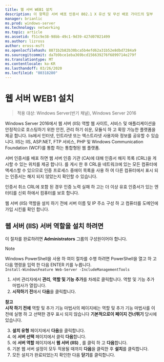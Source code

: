 ```yaml
---
title: 웹 서버 WEB1 설치
description: 이 항목은 서버 배포 인증서 802.1 X 유선 및 무선 배포 가이드의 일부
manager: brianlic
ms.prod: windows-server
ms.technology: networking
ms.topic: article
ms.assetid: f51c9e38-98bb-49c1-9d39-427d07021499
ms.author: lizross
author: eross-msft
ms.openlocfilehash: 8871b2b82b30bca5b4efd62a31b52e8dbd7284a9
ms.sourcegitcommit: da7b9bce1eba369bcd156639276f6899714e279f
ms.translationtype: MT
ms.contentlocale: ko-KR
ms.lasthandoff: 03/26/2020
ms.locfileid: "80318280"
---
```

# <a name="install-the-web-server-web1"></a>웹 서버 WEB1 설치

>적용 대상: Windows Server(반기 채널), Windows Server 2016

Windows Server 2016에서 웹 서버 (IIS) 역할 웹 사이트, 서비스 및 애플리케이션을 안정적으로 호스팅하기 위한 안전, 관리 하기 쉬운, 모듈식 하 고 확장 가능한 플랫폼을 제공 합니다. Iis에서 인터넷, 인트라넷 또는 엑스트라넷 사용자와 정보를 공유할 수 있습니다. IIS는 IIS, ASP.NET, FTP 서비스, PHP 및 Windows Communication Foundation (WCF)를 통합 하는 통합형된 웹 플랫폼.  

서버 인증서를 배포 하면 웹 서버 인증 기관 (CA)에 대해 인증서 해지 목록 (CRL)을 게시할 수 있는 위치를 제공 합니다. 를 게시 한 후 CRL을 네트워크에 있는 모든 컴퓨터에 액세스할 수 있으므로 인증 프로세스 중에이 목록을 사용 하 여 다른 컴퓨터에서 표시 되는 인증서는 해지 되지 않았는지 확인할 수 있습니다.   

인증서 취소 CRL에 포함 된 경우 인증 노력 실패 하 고는 더 이상 유효 인증서가 있는 엔터티를 신뢰 하에서 컴퓨터를 보호 합니다.  

웹 서버 (IIS) 역할을 설치 하기 전에 서버 이름 및 IP 주소 구성 하 고 컴퓨터를 도메인에 가입 시킨를 확인 합니다.  

## <a name="to-install-the-web-server-iis-server-role"></a>웹 서버 (IIS) 서버 역할을 설치 하려면  
이 절차를 완료하려면 **Administrators** 그룹의 구성원이어야 합니다.  

>[!NOTE]  
>Windows PowerShell을 사용 하 여이 절차를 수행 하려면 PowerShell을 열고 하 고 다음 명령을 입력 한 다음 ENTER 키를 누릅니다.  
`Install-WindowsFeature Web-Server -IncludeManagementTools`  

1.  서버 관리자에서 **관리**, **역할 및 기능 추가**를 차례로 클릭합니다. 역할 및 기능 추가 마법사가 열립니다.  
2.  **시작하기 전**에서 **다음**을 클릭합니다.  

**참고**   
**시작 하기 전에** 역할 및 추가 기능 마법사의 페이지에는 역할 및 추가 기능 마법사를 이전에 실행 하 고 선택한 경우 표시 되지 않습니다 **기본적으로이 페이지 건너뛰기** 당시에 있습니다.  

3. **설치 유형** 페이지에서 **다음**을 클릭합니다.  
4. 에 **서버 선택** 페이지에서 클릭 **다음**합니다.  
5. 에 **서버 역할** 페이지에서 **웹 서버 (IIS)** , 를 클릭 하 고 **다음**합니다.  
6. 기본 웹 서버 설정이 모두 적용될 때까지 **다음**을 클릭한 후 **설치**를 클릭합니다.  
7. 모든 설치가 완료되었는지 확인한 다음 **닫기**를 클릭합니다.
